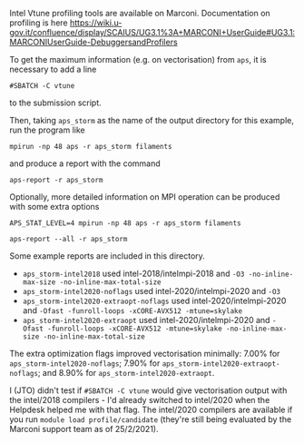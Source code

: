 Intel Vtune profiling tools are available on Marconi. Documentation on profiling is here https://wiki.u-gov.it/confluence/display/SCAIUS/UG3.1%3A+MARCONI+UserGuide#UG3.1:MARCONIUserGuide-DebuggersandProfilers

To get the maximum information (e.g. on vectorisation) from `aps`, it is necessary to add a line
```
#SBATCH -C vtune
```
to the submission script.

Then, taking `aps_storm` as the name of the output directory for this example, run the program like
```
mpirun -np 48 aps -r aps_storm filaments
```
and produce a report with the command
```
aps-report -r aps_storm
```

Optionally, more detailed information on MPI operation can be produced with some extra options
```
APS_STAT_LEVEL=4 mpirun -np 48 aps -r aps_storm filaments
```
```
aps-report --all -r aps_storm
```

Some example reports are included in this directory.
* `aps_storm-intel2018` used intel-2018/intelmpi-2018 and `-O3 -no-inline-max-size -no-inline-max-total-size`
* `aps_storm-intel2020-noflags` used intel-2020/intelmpi-2020 and `-O3`
* `aps_storm-intel2020-extraopt-noflags` used intel-2020/intelmpi-2020 and `-Ofast -funroll-loops -xCORE-AVX512 -mtune=skylake`
* `aps_storm-intel2020-extraopt` used intel-2020/intelmpi-2020 and `-Ofast -funroll-loops -xCORE-AVX512 -mtune=skylake -no-inline-max-size -no-inline-max-total-size`

The extra optimization flags improved vectorisation minimally: 7.00% for `aps_storm-intel2020-noflags`; 7.90% for `aps_storm-intel2020-extraopt-noflags`; and 8.90% for `aps_storm-intel2020-extraopt`.

I (JTO) didn't test if `#SBATCH -C vtune` would give vectorisation output with the intel/2018 compilers - I'd already switched to intel/2020 when the Helpdesk helped me with that flag. The intel/2020 compilers are available if you run `module load profile/candidate` (they're still being evaluated by the Marconi support team as of 25/2/2021).
